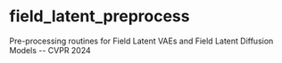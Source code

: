 # field_latent_preprocess
Pre-processing routines for Field Latent VAEs and Field Latent Diffusion Models -- CVPR 2024
